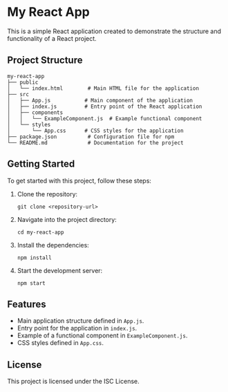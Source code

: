 # My React App

This is a simple React application created to demonstrate the structure and functionality of a React project.

## Project Structure

```
my-react-app
├── public
│   └── index.html        # Main HTML file for the application
├── src
│   ├── App.js           # Main component of the application
│   ├── index.js         # Entry point of the React application
│   ├── components
│   │   └── ExampleComponent.js  # Example functional component
│   └── styles
│       └── App.css      # CSS styles for the application
├── package.json          # Configuration file for npm
└── README.md             # Documentation for the project
```

## Getting Started

To get started with this project, follow these steps:

1. Clone the repository:
   ```
   git clone <repository-url>
   ```

2. Navigate into the project directory:
   ```
   cd my-react-app
   ```

3. Install the dependencies:
   ```
   npm install
   ```

4. Start the development server:
   ```
   npm start
   ```

## Features

- Main application structure defined in `App.js`.
- Entry point for the application in `index.js`.
- Example of a functional component in `ExampleComponent.js`.
- CSS styles defined in `App.css`.

## License

This project is licensed under the ISC License.